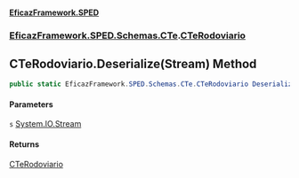 #### [EficazFramework.SPED](EficazFrameworkSPED.md 'EficazFramework SPED')
### [EficazFramework.SPED.Schemas.CTe](EficazFramework.SPED.Schemas.CTe.md 'EficazFramework.SPED.Schemas.CTe').[CTeRodoviario](EficazFramework.SPED.Schemas.CTe/CTeRodoviario.md 'EficazFramework.SPED.Schemas.CTe.CTeRodoviario')

## CTeRodoviario.Deserialize(Stream) Method

```csharp
public static EficazFramework.SPED.Schemas.CTe.CTeRodoviario Deserialize(System.IO.Stream s);
```
#### Parameters

<a name='EficazFramework.SPED.Schemas.CTe.CTeRodoviario.Deserialize(System.IO.Stream).s'></a>

`s` [System.IO.Stream](https://docs.microsoft.com/en-us/dotnet/api/System.IO.Stream 'System.IO.Stream')

#### Returns
[CTeRodoviario](EficazFramework.SPED.Schemas.CTe/CTeRodoviario.md 'EficazFramework.SPED.Schemas.CTe.CTeRodoviario')